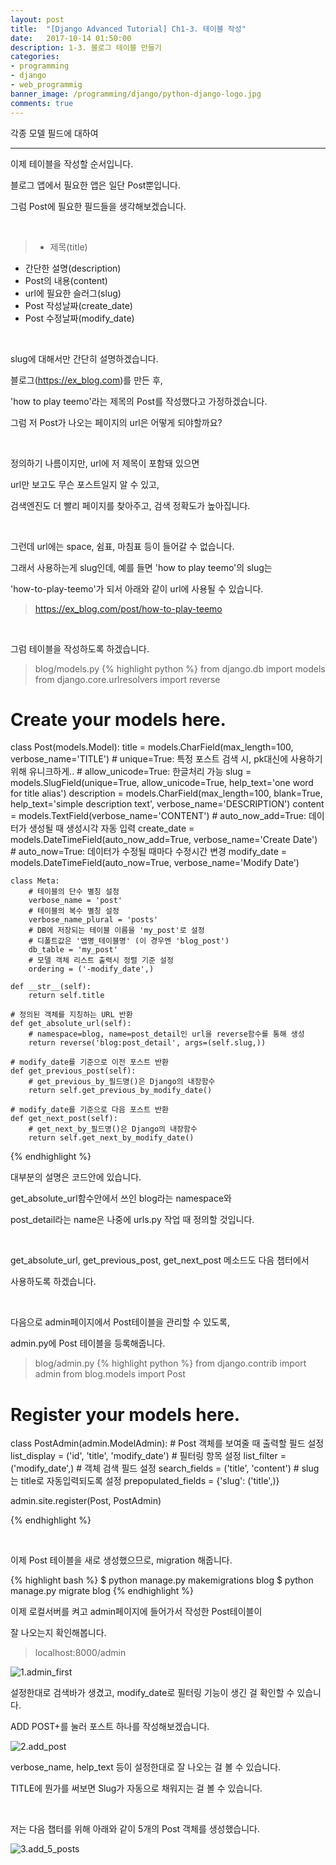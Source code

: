```yaml
---
layout: post
title:  "[Django Advanced Tutorial] Ch1-3. 테이블 작성"
date:   2017-10-14 01:50:00
description: 1-3. 블로그 테이블 만들기
categories:
- programming
- django
- web_programmig
banner_image: /programming/django/python-django-logo.jpg
comments: true
---
```


각종 모델 필드에 대하여

---

이제 테이블을 작성할 순서입니다.

블로그 앱에서 필요한 앱은 일단 Post뿐입니다.

그럼 Post에 필요한 필드들을 생각해보겠습니다.

<br>

>- 제목(title)<br>
- 간단한 설명(description)<br>
- Post의 내용(content)<br>
- url에 필요한 슬러그(slug)<br>
- Post 작성날짜(create_date)<br>
- Post 수정날짜(modify_date)<br>

<br>

slug에 대해서만 간단히 설명하겠습니다.

블로그(https://ex_blog.com)를 만든 후,

'how to play teemo'라는 제목의 Post를 작성했다고 가정하겠습니다.

그럼 저 Post가 나오는 페이지의 url은 어떻게 되야할까요?

<br>

정의하기 나름이지만, url에 저 제목이 포함돼 있으면

url만 보고도 무슨 포스트일지 알 수 있고,

검색엔진도 더 빨리 페이지를 찾아주고, 검색 정확도가 높아집니다.

<br>

그런데 url에는 space, 쉼표, 마침표 등이 들어갈 수 없습니다.

그래서 사용하는게 slug인데, 예를 들면 'how to play teemo'의 slug는

'how-to-play-teemo'가 되서 아래와 같이 url에 사용될 수 있습니다.

>https://ex_blog.com/post/how-to-play-teemo

<br>

그럼 테이블을 작성하도록 하겠습니다.

>blog/models.py
{% highlight python %}
from django.db import models
from django.core.urlresolvers import reverse

# Create your models here.


class Post(models.Model):
    title = models.CharField(max_length=100, verbose_name='TITLE')
    # unique=True: 특정 포스트 검색 시, pk대신에 사용하기 위해 유니크하게..
    # allow_unicode=True: 한글처리 가능
    slug = models.SlugField(unique=True, allow_unicode=True, help_text='one word for title alias')
    description = models.CharField(max_length=100, blank=True, help_text='simple description text',
                                   verbose_name='DESCRIPTION')
    content = models.TextField(verbose_name='CONTENT')
    # auto_now_add=True: 데이터가 생성될 때 생성시각 자동 입력
    create_date = models.DateTimeField(auto_now_add=True, verbose_name='Create Date')
    # auto_now=True: 데이터가 수정될 때마다 수정시간 변경
    modify_date = models.DateTimeField(auto_now=True, verbose_name='Modify Date')

    class Meta:
        # 테이블의 단수 별칭 설정
        verbose_name = 'post'
        # 테이블의 복수 별칭 설정
        verbose_name_plural = 'posts'
        # DB에 저장되는 테이블 이름을 'my_post'로 설정
        # 디폴트값은 '앱명_테이블명' (이 경우엔 'blog_post')
        db_table = 'my_post'
        # 모델 객체 리스트 출력시 정렬 기준 설정
        ordering = ('-modify_date',)

    def __str__(self):
        return self.title

    # 정의된 객체를 지칭하는 URL 반환
    def get_absolute_url(self):
        # namespace=blog, name=post_detail인 url을 reverse함수를 통해 생성
        return reverse('blog:post_detail', args=(self.slug,))

    # modify_date를 기준으로 이전 포스트 반환
    def get_previous_post(self):
        # get_previous_by_필드명()은 Django의 내장함수
        return self.get_previous_by_modify_date()

    # modify_date를 기준으로 다음 포스트 반환
    def get_next_post(self):
        # get_next_by_필드명()은 Django의 내장함수
        return self.get_next_by_modify_date()

{% endhighlight %}

대부분의 설명은 코드안에 있습니다.

get_absolute_url함수안에서 쓰인 blog라는 namespace와

post_detail라는 name은 나중에 urls.py 작업 때 정의할 것입니다.

<br>

get_absolute_url, get_previous_post, get_next_post 메소드도 다음 챕터에서

사용하도록 하겠습니다.

<br>

다음으로 admin페이지에서 Post테이블을 관리할 수 있도록,

admin.py에 Post 테이블을 등록해줍니다.

>blog/admin.py
{% highlight python %}
from django.contrib import admin
from blog.models import Post

# Register your models here.


class PostAdmin(admin.ModelAdmin):
    # Post 객체를 보여줄 때 출력할 필드 설정
    list_display = ('id', 'title', 'modify_date')
    # 필터링 항목 설정
    list_filter = ('modify_date',)
    # 객체 검색 필드 설정
    search_fields = ('title', 'content')
    # slug는 title로 자동입력되도록 설정
    prepopulated_fields = {'slug': ('title',)}


admin.site.register(Post, PostAdmin)

{% endhighlight %}

<br>

이제 Post 테이블을 새로 생성했으므로, migration 해줍니다.

{% highlight bash %}
$ python manage.py makemigrations blog
$ python manage.py migrate blog
{% endhighlight %}

이제 로컬서버를 켜고 admin페이지에 들어가서 작성한 Post테이블이

잘 나오는지 확인해봅니다.

>localhost:8000/admin

![1.admin_first](https://lh3.googleusercontent.com/Swm2t3U2dKZNh4h_BB_vjyVHEOCI_QjBktVXxNRaNaC8sjzfTymoxtcbVYCkg3q0xpVyGJE3KJYDnK0-qlmOPIkd_in9eixyQcg0gXqcpBbVIiJDlo0FXknrhYg2cg2JyFbq7L5uEWTSvLRBY7k71PmXtKrHGd33SG4HfVl12T0B0B8aG6dftfBasyHVHP0X9IWaZ8MQ-WmmRbqszrBgUzCyMmDM-zoC2GmtRsAzXqn0YB2ofSTH-hDFOpwq-2AmCv_QFLxN1uYO905rVmXYvkXA1ftaP0MWWHfBCJaF1-fcMPVeuKhWWhv1UWK8cLdJDpq2tZ7qGSapPblRcHiFLTDzNroyerFmihcVYEs3JdK8wWsivKf2wxs95_FagW5SRySSJyM6ZbNeuDcK7XCT7FMr38qY94tzn8nYVQkp6Amkxs4hkCbm5QD0R_yqBZbbiJj7cUTkw-SwOlZhKX8E8CR8ESmoZWomG19Ky2iPHMiZjrQTKdm8cQF-_l_n9g0O53NxRIGm_lGDL1gWep0YeF3RwraipUnvealH_kuFz2wkICGorMPf7320S-w7RVOqLmpyHmgl82pvR44c-GA0YuoT7WZfttGDFdU2eXFFtg=w2510-h1492-no)

설정한대로 검색바가 생겼고, modify_date로 필터링 기능이 생긴 걸 확인할 수 있습니다.

ADD POST+를 눌러 포스트 하나를 작성해보겠습니다.

![2.add_post](https://lh3.googleusercontent.com/gIcHjJ-k4VMAI3AhCZTBKDER9iv6nPiQAFi0wRK6cA6GuceiJ8MmXeM0MHtMhisU_P19klqOd0fAlMHdIKyUvRxY2IeKK-RPoj0xzz1AkR7tcFvnJKjV7DrSttDaun2p8mrQkYPU7szXtFdczk9y4KawZweR9JsgwXtbgxiBROCVb_n4AK-p3BFrpRVP_bjJMaSwL0hU84Mi_SJOVNJlvKnALB6nX0R5Gm2pUjJjEp_vYorVhawxWAxgsoJJbOESbfOlCpteE7OP7JMrVgEah1qpbK7QJumQpxWHVlfqp_nlQuXj-PSQ-aS0u5ZfT1DJaSNcc4iEqycD6BdOfwOR_1oPxpWlVYoW_lsUExSjLBrJDP6sLpJwYFktbgIft8HBywiHRmUasn9qz-hrumd_xXYt53rwKgHHwB7x7myuuVND7rCw7X8-jdHgvpQ5Egf6Bk-9DEl_fhDyHS_c_ssLUhTSzM8X1FKkYOmtN7VIb7LOorkSARG7cAzHeHv7ZpXF3fGM9oySdobSGtB6dz-b3c2L1hnXb57UnfTvMlO3HV3UFqYw3_ybhfkPXC1-09aiLUjNZ5MZARk1IyH3BN1BxG7QZx1Z0-H6OpIP1SG7pw=w2348-h1670-no)

verbose_name, help_text 등이 설정한대로 잘 나오는 걸 볼 수 있습니다.

TITLE에 뭔가를 써보면 Slug가 자동으로 채워지는 걸 볼 수 있습니다.

<br>

저는 다음 챕터를 위해 아래와 같이 5개의 Post 객체를 생성했습니다.

![3.add_5_posts](https://lh3.googleusercontent.com/-eP6yYGbV7_qK61cPcNtgIzgC1b7VnC_HEX01i76_1J6aUK-sATy4EFo_yux7yl_qg63uWogdzjhRDPlB_u7K9l5iQRR5Ot7GOklW1JiZqiLUWLCpt8tEFGY_j1BwMFLbyTBMA3Sb8d5uI1NDF4jGLp8P6Wz20e8IFUeZGd9838jYHblqJZWbZhIm7Nc37utmJN4zdDexne5iHl5uirTpnTzZf5Bsl03k3HhR7wkagThW72qq1iEQICnI6Z0ZCsyZcitWY_YJ3-_5X5KY5tSQEnY9y4TjnBdpDimh0OpgOpBbHqEtE0R7NFxpPOC9V2F1WN6uK2FxwmBL-i8-X0Evo8ELbdnr-ncS3Ejunr4LtgFGZxrI8guHRwq4l0dxaJQ_H4CMhG9e-45ivs4ph7odi7UvtWDykMD8nHT4cXb_zKqTgvdlH-Ehxx5QIy9kkQt8pvfYpb1ZnE23qzOBSXyc4SipNnpup6ozZ1h83UEHMqSVSrmhlWpA5dd1Zafrg3GXW_vPtwcaWfPu80ImfSzBL4M7SLDe2Ni3s5d1bLk6cOp8onPhSe2wTxBVRcHbXEZuzZUrvPPph2VwVYVpmZ-MYlKAZfGhd7M_rwOLusI3A=w2612-h1084-no)